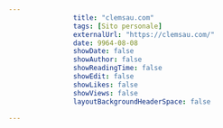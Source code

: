 ---
                title: "clemsau.com"
                tags: [Sito personale]
                externalUrl: "https://clemsau.com/"
                date: 9964-08-08
                showDate: false
                showAuthor: false
                showReadingTime: false
                showEdit: false
                showLikes: false
                showViews: false
                layoutBackgroundHeaderSpace: false
                ---

